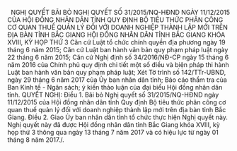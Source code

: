 <jsontable name="bang_0"> </jsontable>
 
NGHỊ QUYẾT
BÃI BỎ
NGHỊ QUYẾT SỐ 31/2015/NQ-HĐND NGÀY 11/12/2015 CỦA HỘI ĐỒNG NHÂN DÂN TỈNH QUY
ĐỊNH BỘ TIÊU THỨC PHÂN CÔNG CƠ QUAN THUẾ QUẢN LÝ ĐỐI VỚI DOANH NGHIỆP THÀNH LẬP
MỚI TRÊN ĐỊA BÀN TỈNH BẮC GIANG
HỘI ĐỒNG NHÂN DÂN TỈNH BẮC GIANG 
KHÓA XVIII, KỲ HỌP THỨ 3
Căn cứ Luật tổ chức chính quyền địa phương ngày 19 tháng 6 năm 2015;
Căn cứ Luật ban hành văn bản quy phạm
pháp luật ngày 22 tháng 6 năm 2015;
Căn cứ
Nghị định số 34/2016/NĐ-CP ngày 15 tháng 6 năm 2016 của Chính phủ quy định chi
tiết một số điều và biện pháp thi hành Luật ban hành văn bản quy phạm pháp luật;
Xét Tờ trình số 142/TTr-UBND, ngày 29 tháng 6 năm 2017 của Ủy ban nhân dân tỉnh; Báo
cáo thẩm tra của Ban Kinh tế - Ngân sách; ý kiến thảo luận của đại
biểu Hội đồng nhân dân
tỉnh.
QUYẾT NGHỊ:
Điều 1. Bãi
bỏ Nghị quyết số 31/2015/NQ-HĐND ngày 11/12/2015 của Hội
đồng nhân dân tỉnh Quy định Bộ tiêu thức phân công cơ quan thuế quản lý đối với
doanh nghiệp thành lập mới trên địa bàn tỉnh Bắc Giang.
Điều 2. Giao
Ủy ban nhân dân tỉnh tổ chức thực hiện Nghị quyết này.
Nghị quyết này
đã được Hội đồng nhân dân tỉnh Bắc Giang khóa XVIII,
kỳ họp thứ 3 thông qua ngày 13 tháng 7 năm 2017 và có hiệu lực từ
ngày 01 tháng 8 năm 2017./.
 
<jsontable name="bang_1"> </jsontable>